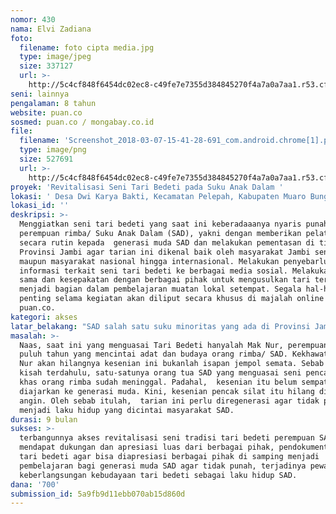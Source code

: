 ```yaml
---
nomor: 430
nama: Elvi Zadiana
foto:
  filename: foto cipta media.jpg
  type: image/jpeg
  size: 337127
  url: >-
    http://5c4cf848f6454dc02ec8-c49fe7e7355d384845270f4a7a0a7aa1.r53.cf2.rackcdn.com/86ff36ae-ef1a-4835-889a-1e5c0e8ccdf1/foto%20cipta%20media.jpg
seni: lainnya
pengalaman: 8 tahun
website: puan.co
sosmed: puan.co / mongabay.co.id
file:
  filename: 'Screenshot_2018-03-07-15-41-28-691_com.android.chrome[1].png'
  type: image/png
  size: 527691
  url: >-
    http://5c4cf848f6454dc02ec8-c49fe7e7355d384845270f4a7a0a7aa1.r53.cf2.rackcdn.com/ec6d3236-a6bf-4089-8761-9831d6d4d790/Screenshot_2018-03-07-15-41-28-691_com.android.chrome[1].png
proyek: 'Revitalisasi Seni Tari Bedeti pada Suku Anak Dalam '
lokasi: ' Desa Dwi Karya Bakti, Kecamatan Pelepah, Kabupaten Muaro Bungo, Provinsi Jambi'
lokasi_id: ''
deskripsi: >-
  Menggiatkan seni tari bedeti yang saat ini keberadaaanya nyaris punah pada
  perempuan rimba/ Suku Anak Dalam (SAD), yakni dengan memberikan pelatihan tari
  secara rutin kepada  generasi muda SAD dan melakukan pementasan di tingkat
  Provinsi Jambi agar tarian ini dikenal baik oleh masyarakat Jambi sendiri
  maupun masyarakat nasional hingga internasional. Melakukan penyebarluasan 
  informasi terkait seni tari bedeti ke berbagai media sosial. Melakukan kerja
  sama dan kesepakatan dengan berbagai pihak untuk mengusulkan tari tersebut
  menjadi bagian dalam pembelajaran muatan lokal setempat. Segala hal-hal
  penting selama kegiatan akan diliput secara khusus di majalah online perempan
  puan.co.
kategori: akses
latar_belakang: "SAD salah satu suku minoritas yang ada di Provinsi Jambi, yang biasanya tingal di dalam rimba/ hutan. Namun semakin lama, hutan semakin habis sehingga beberapa SAD harus terusir dari rimba dan  menetap di pemukiman (buatan pemerintah) laiknya manusia modern.  Keterpaksaan kondisi yang ada membuat beberapa budaya orang rimba/ SAD yang dahulu ada, sekarang nyaris punah. Tari bedeti, misalnya. Tarian yang awalnya diperuntukkan mengantarkan bayi kali pertama mandi ke sungai atau biasa disebut turun mandi. Tari-tarian ini dianggap mampu menjaga keselamatan dan kesehatan sang bayi. Juga sebagai nasihat agar kelak sang anak menjadi anak berbakti. Sembari menari, ada juga yang berdendang melayu. Kini, tarian ini tidak hanya digunakan untuk turun mandi semata, tetapi juga ke pesta pernikahan SAD/ orang rimba. \r\n\r\nProyek ini memiliki dua tujuan yang konkret: 1) memperkuat ketahanan seni tradisi tari bedetih sehingga bisa diwariskan ke generasi berikutnya, 2) setelah adanya pewarisan, maka berikutnya adalah keberlangsungan, yakni tradisi ini diharapkan mampu menjadi laku hidup dan mampu menghidupi masyarakat SAD. \r\n"
masalah: >-
  Naas, saat ini yang menguasai Tari Bedeti hanyalah Mak Nur, perempuan delapan
  puluh tahun yang mencintai adat dan budaya orang rimba/ SAD. Kekhawatiran Mak
  Nur akan hilangnya kesenian ini bukanlah isapan jempol semata. Sebab seperti
  kisah terdahulu, satu-satunya orang tua SAD yang menguasai seni pencak silat
  khas orang rimba sudah meninggal. Padahal,  kesenian itu belum sempat
  diajarkan ke generasi muda. Kini, kesenian pencak silat itu hilang ditelan
  angin. Oleh sebab itulah,  tarian ini perlu diregenerasi agar tidak punah dan
  menjadi laku hidup yang dicintai masyarakat SAD.
durasi: 9 bulan
sukses: >-
  terbangunnya akses revitalisasi seni tradisi tari bedeti perempuan SAD,
  mendapat dukungan dan apresiasi luas dari berbagai pihak, pendokumentasian
  tari bedeti agar bisa diapresiasi berbagai pihak di samping menjadi
  pembelajaran bagi generasi muda SAD agar tidak punah, terjadinya pewarisan dan
  keberlangsungan kebudayaan tari bedeti sebagai laku hidup SAD.
dana: '700'
submission_id: 5a9fb9d11ebb070ab15d860d
---
```

